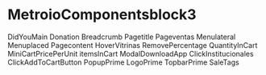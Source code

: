 # MetroioComponentsblock3

DidYouMain
Donation
Breadcrumb
Pagetitle
Pageventas
Menulateral
Menuplaced
Pagecontent
HoverVitrinas
RemovePercentage
QuantityInCart
MiniCartPricePerUnit
itemsInCart
ModalDownloadApp
ClickInstitucionales
ClickAddToCartButton
PopupPrime
LogoPrime
TopbarPrime
SaleTags